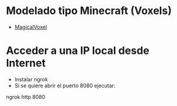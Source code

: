 # Modelado tipo Minecraft (Voxels)

- [MagicalVoxel](https://ephtracy.github.io/)


# Acceder a una IP local desde Internet 

- Instalar ngrok
- Si se quiere abrir el puerto 8080 ejecutar:

ngrok http 8080
